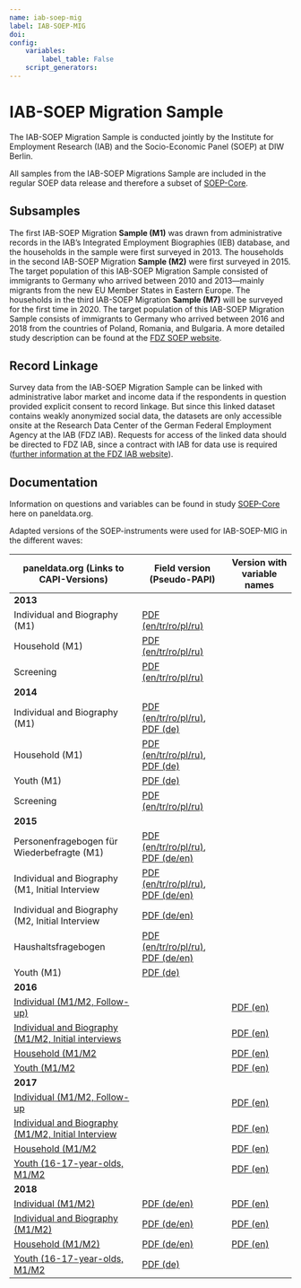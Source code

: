 ```yaml
---
name: iab-soep-mig
label: IAB-SOEP-MIG
doi: 
config:
    variables:
        label_table: False
    script_generators:        
---
```


# IAB-SOEP Migration Sample

The IAB-SOEP Migration Sample is conducted jointly by the Institute for Employment Research (IAB) and the Socio-Economic Panel (SOEP) at DIW Berlin.

All samples from the IAB-SOEP Migrations Sample are included in the regular SOEP data release and therefore a subset of [SOEP-Core](https://paneldata.org/soep-core/).

## Subsamples
The first IAB-SOEP Migration **Sample (M1)** was drawn from administrative records in the IAB’s Integrated Employment Biographies (IEB) database, and the households in the sample were first surveyed in 2013. The households in the second IAB-SOEP Migration **Sample (M2)** were first surveyed in 2015. The target population of this IAB-SOEP Migration Sample consisted of immigrants to Germany who arrived between 2010 and 2013—mainly migrants from the new EU Member States in Eastern Europe. The households in the third IAB-SOEP Migration **Sample (M7)** will be surveyed for the first time in 2020. The target population of this IAB-SOEP Migration Sample consists of immigrants to Germany who arrived between 2016 and 2018 from the countries of Poland, Romania, and Bulgaria. A more detailed study description can be found at the [FDZ SOEP website](https://www.diw.de/en/diw_01.c.603160.en/integrated_studies.html#ab_626414).

## Record Linkage
Survey data from the IAB-SOEP Migration Sample can be linked with administrative labor market and income data if the respondents in question provided explicit consent to record linkage. But since this linked dataset contains weakly anonymized social data, the datasets are only accessible onsite at the Research Data Center of the German Federal Employment Agency at the IAB (FDZ IAB). Requests for access of the linked data should be directed to FDZ IAB, since a contract with IAB for data use is required ([further information at the FDZ IAB website](https://fdz.iab.de/de/FDZ_Individual_Data/iab-soep-mig.aspx#ADIAB)).


## Documentation

Information on questions and variables can be found in study [SOEP-Core](https://paneldata.org/soep-core/) here on paneldata.org.

Adapted versions of the SOEP-instruments were used for IAB-SOEP-MIG in the different waves:

| paneldata.org (Links to CAPI-Versions)                                                                                 | Field version (Pseudo-PAPI)                                                                                                                                                                               | Version with variable names                                                                  |
| ---------------------------------------------------------------------------------------------------------------------- | --------------------------------------------------------------------------------------------------------------------------------------------------------------------------------------------------------- | -------------------------------------------------------------------------------------------- |
| **2013**                                                                                                                   |                                                                                                                                                                                                           |                                                                                              |
| Individual and Biography (M1)                                                                                          | [PDF (en/tr/ro/pl/ru)](https://www.diw.de/documents/publikationen/73/diw_01.c.570816.de/diw_ssp0219.pdf)                                                                                                  |                                                                                              |
| Household (M1)                                                                                                         | [PDF (en/tr/ro/pl/ru)](https://www.diw.de/documents/publikationen/73/diw_01.c.570816.de/diw_ssp0219.pdf)                                                                                                  |                                                                                              |
| Screening                                                                                                              | [PDF (en/tr/ro/pl/ru)](https://www.diw.de/documents/publikationen/73/diw_01.c.570816.de/diw_ssp0219.pdf)                                                                                                  |                                                                                              |
| **2014**                                                                                                                   |                                                                                                                                                                                                           |                                                                                              |
| Individual and Biography (M1)                                                                                          | [PDF (en/tr/ro/pl/ru)](https://www.diw.de/documents/publikationen/73/diw_01.c.570780.de/diw_ssp0268.pdf), [PDF (de)](https://www.diw.de/documents/publikationen/73/diw_01.c.570726.de/diw_ssp0259.pdf)    |                                                                                              |
| Household (M1)                                                                                                         | [PDF (en/tr/ro/pl/ru)](https://www.diw.de/documents/publikationen/73/diw_01.c.570780.de/diw_ssp0268.pdf), [PDF (de)](https://www.diw.de/documents/publikationen/73/diw_01.c.570726.de/diw_ssp0259.pdf)    |                                                                                              |
| Youth (M1)                                                                                                             | [PDF (de)](https://www.diw.de/documents/publikationen/73/diw_01.c.570854.de/diw_ssp0262.pdf)                                                                                                              |                                                                                              |
| Screening                                                                                                              | [PDF (en/tr/ro/pl/ru)](https://www.diw.de/documents/publikationen/73/diw_01.c.570780.de/diw_ssp0268.pdf)                                                                                                  |                                                                                              |
| **2015**                                                                                                                   |                                                                                                                                                                                                           |                                                                                              |
| Personenfragebogen für Wiederbefragte (M1)                                                                             | [PDF (en/tr/ro/pl/ru)](https://www.diw.de/documents/publikationen/73/diw_01.c.571177.de/diw_ssp0427.pdf), [PDF (de/en)](https://www.diw.de/documents/publikationen/73/diw_01.c.571225.de/diw_ssp0426.pdf) |                                                                                              |
| Individual and Biography (M1, Initial Interview                                                                        | [PDF (en/tr/ro/pl/ru)](https://www.diw.de/documents/publikationen/73/diw_01.c.571177.de/diw_ssp0427.pdf), [PDF (de/en)](https://www.diw.de/documents/publikationen/73/diw_01.c.571065.de/diw_ssp0366.pdf) |                                                                                              |
| Individual and Biography (M2, Initial Interview                                                                        | [PDF (de/en)](https://www.diw.de/documents/publikationen/73/diw_01.c.570982.de/diw_ssp0368.pdf)                                                                                                           |                                                                                              |
| Haushaltsfragebogen                                                                                                    | [PDF (en/tr/ro/pl/ru)](https://www.diw.de/documents/publikationen/73/diw_01.c.571177.de/diw_ssp0427.pdf), [PDF (de/en)](https://www.diw.de/documents/publikationen/73/diw_01.c.570958.de/diw_ssp0367.pdf) |                                                                                              |
| Youth (M1)                                                                                                             | [PDF (de)](https://www.diw.de/documents/publikationen/73/diw_01.c.571055.de/diw_ssp0370.pdf)                                                                                                              |                                                                                              |
| **2016**                                                                                                                   |                                                                                                                                                                                                           |                                                                                              |
| [Individual (M1/M2, Follow-up)](https://paneldata.org/soep-core/inst/soep-core-2016-p-m12)                             |                                                                                                                                                                                                           | [PDF (en)](https://www.diw.de/documents/publikationen/73/diw_01.c.619015.de/diw_ssp0654.pdf) |
| [Individual and Biography (M1/M2, Initial interviews](https://paneldata.org/soep-core/inst/soep-core-2016-pb-m12-erst) |                                                                                                                                                                                                           | [PDF (en)](https://www.diw.de/documents/publikationen/73/diw_01.c.619017.de/diw_ssp0655.pdf) |
| [Household (M1/M2](https://paneldata.org/soep-core/inst/soep-core-2016-hh-m12)                                         |                                                                                                                                                                                                           | [PDF (en)](https://www.diw.de/documents/publikationen/73/diw_01.c.619003.de/diw_ssp0648.pdf) |
| [Youth (M1/M2](https://paneldata.org/soep-core/inst/soep-core-2016-ju-m12)                                             |                                                                                                                                                                                                           | [PDF (en)](https://www.diw.de/documents/publikationen/73/diw_01.c.619009.de/diw_ssp0651.pdf) |
| **2017**                                                                                                                   |                                                                                                                                                                                                           |                                                                                              |
| [Individual (M1/M2, Follow-up](https://paneldata.org/soep-core/inst/soep-core-2017-p-m12)                              |                                                                                                                                                                                                           | [PDF (en)](https://www.diw.de/documents/publikationen/73/diw_01.c.619391.de/diw_ssp0701.pdf) |
| [Individual and Biography (M1/M2, Initial Interview](https://paneldata.org/soep-core/inst/soep-core-2017-pb-m12-erst)  |                                                                                                                                                                                                           | [PDF (en)](https://www.diw.de/documents/publikationen/73/diw_01.c.619395.de/diw_ssp0702.pdf) |
| [Household (M1/M2](https://paneldata.org/soep-core/inst/soep-core-2017-hh-m12)                                         |                                                                                                                                                                                                           | [PDF (en)](https://www.diw.de/documents/publikationen/73/diw_01.c.619329.de/diw_ssp0691.pdf) |
| [Youth (16-17-year-olds, M1/M2](https://paneldata.org/soep-core/inst/soep-core-2017-ju-m12)                            |                                                                                                                                                                                                           | [PDF (en)](https://www.diw.de/documents/publikationen/73/diw_01.c.619337.de/diw_ssp0695.pdf) |
| **2018**                                                                                                                   |                                                                                                                                                                                                           |                                                                                              |
| [Individual (M1/M2)](https://paneldata.org/soep-core/inst/soep-core-2018-pe-m12)                                       | [PDF (de/en)](https://www.diw.de/documents/publikationen/73/diw_01.c.615982.de/diw_ssp0602.pdf)                                                                                                           | [PDF (en)](https://www.diw.de/documents/publikationen/73/diw_01.c.741439.de/diw_ssp0817.pdf) |
| [Individual and Biography (M1/M2)](https://paneldata.org/soep-core/inst/soep-core-2018-pb-m12-erst)                    | [PDF (de/en)](https://www.diw.de/documents/publikationen/73/diw_01.c.615986.de/diw_ssp0604.pdf)                                                                                                           | [PDF (en)](https://www.diw.de/documents/publikationen/73/diw_01.c.741398.de/diw_ssp0813.pdf) |
| [Household (M1/M2)](https://paneldata.org/soep-core/inst/soep-core-2018-hh-m12)                                        | [PDF (de/en)](https://www.diw.de/documents/publikationen/73/diw_01.c.615980.de/diw_ssp0601.pdf)                                                                                                           | [PDF (en)](https://www.diw.de/documents/publikationen/73/diw_01.c.741265.de/diw_ssp0805.pdf) |
| [Youth (16-17-year-olds, M1/M2]()                                                                                      | [PDF (de)](https://www.diw.de/documents/publikationen/73/diw_01.c.615984.de/diw_ssp0603.pdf)                                                                                                              |                                                                                              |
